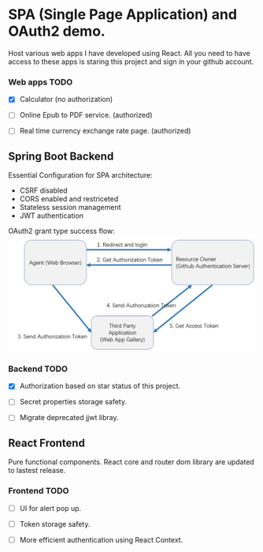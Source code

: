 # **SPA (Single Page  Application) and OAuth2 demo.**

Host various web apps I have developed using React. All you need to have access to these apps is staring this project and sign in your github account.

### Web apps TODO
- [x] Calculator (no authorization)
- [ ] Online Epub to PDF service. (authorized)
- [ ] Real time currency exchange rate page. (authorized)


## **Spring Boot Backend**
Essential Configuration for SPA architecture:
* CSRF disabled
* CORS enabled and restriceted
* Stateless session management 
* JWT authentication

OAuth2 grant type success flow:
![OAuth2 grant type success flow](./pic/OAuth2%20grant%20type%20flow.png) 

### Backend TODO 
- [x] Authorization based on star status of this project.
- [ ] Secret properties storage safety.
- [ ] Migrate deprecated jjwt libray.



## **React Frontend**
Pure functional components. React core and router dom library are updated to lastest release. 

### Frontend TODO 
- [ ] UI for alert pop up.
- [ ] Token storage safety.
- [ ] More efficient authentication using React Context.



